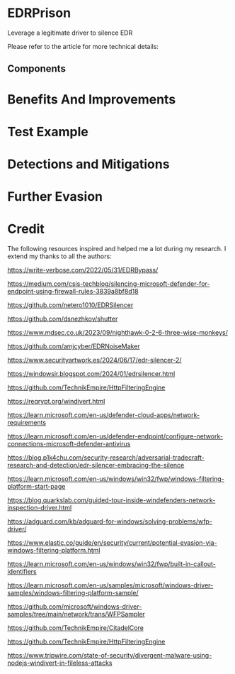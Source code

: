 # EDRPrison
Leverage a legitimate driver to silence EDR

Please refer to the article for more technical details: 

## Components


# Benefits And Improvements


# Test Example




# Detections and Mitigations




# Further Evasion


# Credit

The following resources inspired and helped me a lot during my research. I extend my thanks to all the authors:

https://write-verbose.com/2022/05/31/EDRBypass/ 

https://medium.com/csis-techblog/silencing-microsoft-defender-for-endpoint-using-firewall-rules-3839a8bf8d18 

https://github.com/netero1010/EDRSilencer 

https://github.com/dsnezhkov/shutter 

https://www.mdsec.co.uk/2023/09/nighthawk-0-2-6-three-wise-monkeys/ 

https://github.com/amjcyber/EDRNoiseMaker 

https://www.securityartwork.es/2024/06/17/edr-silencer-2/ 

https://windowsir.blogspot.com/2024/01/edrsilencer.html 

https://github.com/TechnikEmpire/HttpFilteringEngine 

https://reqrypt.org/windivert.html 

https://learn.microsoft.com/en-us/defender-cloud-apps/network-requirements

https://learn.microsoft.com/en-us/defender-endpoint/configure-network-connections-microsoft-defender-antivirus 

https://blog.p1k4chu.com/security-research/adversarial-tradecraft-research-and-detection/edr-silencer-embracing-the-silence 

https://learn.microsoft.com/en-us/windows/win32/fwp/windows-filtering-platform-start-page 

https://blog.quarkslab.com/guided-tour-inside-windefenders-network-inspection-driver.html

https://adguard.com/kb/adguard-for-windows/solving-problems/wfp-driver/ 

https://www.elastic.co/guide/en/security/current/potential-evasion-via-windows-filtering-platform.html 

https://learn.microsoft.com/en-us/windows/win32/fwp/built-in-callout-identifiers 

https://learn.microsoft.com/en-us/samples/microsoft/windows-driver-samples/windows-filtering-platform-sample/ 

https://github.com/microsoft/windows-driver-samples/tree/main/network/trans/WFPSampler 

https://github.com/TechnikEmpire/CitadelCore 

https://github.com/TechnikEmpire/HttpFilteringEngine 

https://www.tripwire.com/state-of-security/divergent-malware-using-nodejs-windivert-in-fileless-attacks 
